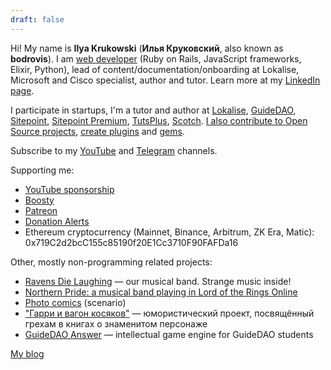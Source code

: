 ```yaml
---
draft: false
---
```


<article class="block wide-block">
  <p>
    Hi! My name is
    <strong>Ilya Krukowski</strong>
    (<strong>Илья Круковский</strong>, also known as
    <strong>bodrovis</strong>). I am
    <a href="https://github.com/bodrovis" target="_blank">web developer</a>
    (Ruby on Rails, JavaScript frameworks, Elixir, Python), lead of content/documentation/onboarding at Lokalise, Microsoft and Cisco specialist, author and tutor. Learn more at my
    <a href="https://linkedin.com/in/bodrovis" target="_blank">LinkedIn page</a>.
  </p>

  <p>
    I participate in startups, I'm a tutor and author at
    <a href="https://lokalise.com/blog/author/ilya/" target="_blank">Lokalise</a>,
    <a href="https://www.guidedao.xyz/" target="_blank">GuideDAO</a>,
    <a href="http://www.sitepoint.com/author/ibodrov/" target="_blank">Sitepoint</a>,
    <a href="https://www.sitepoint.com/premium/users/ilyabodrov" target="_blank">Sitepoint Premium</a>,
    <a href="https://tutsplus.com/authors/ilya-bodrov" target="_blank">TutsPlus</a>,
    <a href="https://scotch.io/@bodrovis" target="_blank">Scotch</a>.
    <a href="https://github.com/bodrovis" target="_blank">I also contribute to Open Source projects</a>,
    <a href="https://www.npmjs.com/~bodrovis" target="_blank">create plugins</a> and
    <a href="https://rubygems.org/profiles/bodrovis" target="_blank">gems</a>.
  </p>

  <p>
    Subscribe to my <a href="https://www.youtube.com/IlyaBodrovKrukowski" target="_blank">YouTube</a>
    and <a href="https://t.me/dev_in_ruby_colors" target="_blank">Telegram</a> channels.
  </p>
</article>

<article class="block wide-block">
  <p>
    Supporting me:
  </p>

  <ul>
    <li>
      <a href="https://www.youtube.com/channel/UCN2waErKU52T_41pGgUimXw/join" target="_blank">
        YouTube sponsorship
      </a>
    </li>
    <li>
      <a href="https://boosty.to/bodrovis" target="_blank">Boosty</a>
    </li>
    <li>
      <a href="https://www.patreon.com/bodrovis" target="_blank">Patreon</a>
    </li>
    <li>
      <a href="https://www.donationalerts.com/r/bodrovis" target="_blank">Donation Alerts</a>
    </li>
    <li>
      Ethereum cryptocurrency (Mainnet, Binance, Arbitrum, ZK Era, Matic): 0x719C2d2bcC155c85190f20E1Cc3710F90FAFDa16
    </li>
  </ul>
</article>

<article class="block wide-block">
  <p>
    Other, mostly non-programming related projects:
  </p>

  <ul>
    <li>
      <a href="https://ravensdielaughing.bandcamp.com" target="_blank">Ravens Die Laughing</a>
      &mdash; our musical band. Strange music inside!
    </li>
    <li>
      <a href="https://www.youtube.com/c/northernpridelotro" target="_blank">
        Northern Pride: a musical band playing in Lord of the Rings Online
      </a>
    </li>
    <li>
      <a href="https://vk.com/ossiania_legends" target="_blank">Photo comics</a> (scenario)
    </li>
    <li>
      <a href="https://harrypot.lol" target="_blank">"Гарри и вагон косяков"</a> &mdash; юмористический проект, посвящённый грехам в книгах о знаменитом персонаже
    </li>
    <li>
      <a href="https://github.com/bodrovis/MCSAnswer" target="_blank">GuideDAO Answer</a> &mdash; intellectual game engine for GuideDAO students
    </li>
  </ul>
</article>

<section id="social-links" class="block">
  <a class="icon-github" title="GitHub" href="https://github.com/bodrovis" target="_blank"></a>
  <a class="icon-youtube" title="YouTube" href="https://www.youtube.com/@IlyaBodrovKrukowski" target="_blank"></a>
  <a class="icon-telegram" title="Telegram" href="https://t.me/dev_in_ruby_colors" target="_blank"></a>
  <a class="icon-linkedin" title="LinkedIn" href="https://linkedin.com/in/bodrovis" target="_blank"></a>
  <a class="icon-envelop" title="E-mail" id="icon-mail" href="mailto:bodrovis@protonmail.com"></a>
</section>

<div class="btn-group">
  <a href="/blog" class="btn btn-lg">My blog</a>
</div>